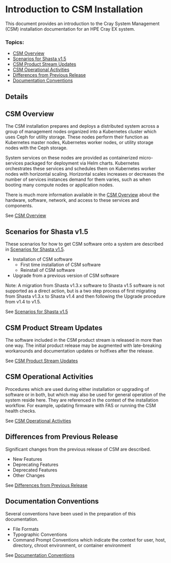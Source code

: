 # Introduction to CSM Installation

This document provides an introduction to the Cray System Management (CSM) installation documentation
for an HPE Cray EX system.

### Topics:
   * [CSM Overview](#csm_overview)
   * [Scenarios for Shasta v1.5](#scenarios)
   * [CSM Product Stream Updates](#product-stream-updates)
   * [CSM Operational Activities](#operations)
   * [Differences from Previous Release](#differences)
   * [Documentation Conventions](#documentation_conventions)

## Details

<a name="csm_overview"></a>
## CSM Overview

   The CSM installation prepares and deploys a distributed system across a group of management
   nodes organized into a Kubernetes cluster which uses Ceph for utility storage. These nodes
   perform their function as Kubernetes master nodes, Kubernetes worker nodes, or utility storage
   nodes with the Ceph storage.

   System services on these nodes are provided as containerized micro-services packaged for deployment
   via Helm charts. Kubernetes orchestrates these services and schedules them on Kubernetes worker
   nodes with horizontal scaling. Horizontal scales increases or decreases the number of services instances
   demand for them varies, such as when booting many compute nodes or application nodes.

   There is much more information available in the [CSM Overview](csm_overview.md) about the hardware,
   software, network, and access to these services and components.

   See [CSM Overview](csm_overview.md)

<a name="scenarios"></a>
## Scenarios for Shasta v1.5

   These scenarios for how to get CSM software onto a system are described in [Scenarios for Shasta v1.5](scenarios.md).

   * Installation of CSM software
      * First time installation of CSM software
      * Reinstall of CSM software
   * Upgrade from a previous version of CSM software

   Note: A migration from Shasta v1.3.x software to Shasta v1.5 software is not supported as a direct action, but is a two step process of first migrating from Shasta v1.3.x to Shasta v1.4 and then following the Upgrade procedure from v1.4 to v1.5.

See [Scenarios for Shasta v1.5](scenarios.md)

<a name="product-stream-updates"></a>
## CSM Product Stream Updates

   The software included in the CSM product stream is released in more than one way. The initial product release may be augmented with late-breaking workarounds and documentation updates or hotfixes after the release.

   See [CSM Product Stream Updates](../update_product_stream/index.md)

<a name="operations"></a>
## CSM Operational Activities

   Procedures which are used during either installation or upgrading of software or in both, but which
   may also be used for general operation of the system reside here. They are referenced in the context
   of the installation workflow. For example, updating firmware with FAS or running the CSM health checks.

   See [CSM Operational Activities](../operations/index.md)

<a name="differences"></a>
## Differences from Previous Release

   Significant changes from the previous release of CSM are described.

   * New Features
   * Deprecating Features
   * Deprecated Features
   * Other Changes

See [Differences from Previous Release](differences.md)

<a name="documentation_conventions"></a>
## Documentation Conventions

   Several conventions have been used in the preparation of this documentation.

   * File Formats
   * Typographic Conventions
   * Command Prompt Conventions which indicate the context for user, host, directory, chroot environment, or container environment

See [Documentation Conventions](documentation_conventions.md)
